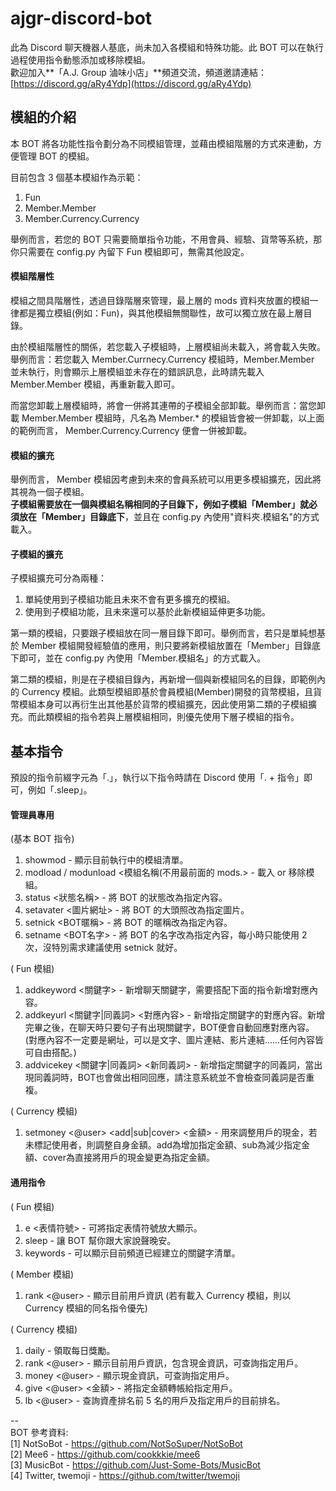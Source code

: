 # ajgr-discord-bot
  
此為 Discord 聊天機器人基底，尚未加入各模組和特殊功能。此 BOT 可以在執行過程使用指令動態添加或移除模組。  
歡迎加入**「A.J. Group 滷味小店」**頻道交流，頻道邀請連結：[https://discord.gg/aRy4Ydp](https://discord.gg/aRy4Ydp)  
  
## 模組的介紹
本 BOT 將各功能性指令劃分為不同模組管理，並藉由模組階層的方式來連動，方便管理 BOT 的模組。

目前包含 3 個基本模組作為示範：  
1. Fun  
2. Member.Member  
3. Member.Currency.Currency  

舉例而言，若您的 BOT 只需要簡單指令功能，不用會員、經驗、貨幣等系統，那你只需要在 config.py 內留下 Fun 模組即可，無需其他設定。

#### 模組階層性
模組之間具階層性，透過目錄階層來管理，最上層的 mods 資料夾放置的模組一律都是獨立模組(例如：Fun)，與其他模組無關聯性，故可以獨立放在最上層目錄。  
  
由於模組階層性的關係，若您載入子模組時，上層模組尚未載入，將會載入失敗。舉例而言：若您載入 Member.Currnecy.Currency 模組時，Member.Member 並未執行，則會顯示上層模組並未存在的錯誤訊息，此時請先載入 Member.Member 模組，再重新載入即可。  
  
而當您卸載上層模組時，將會一併將其連帶的子模組全部卸載。舉例而言：當您卸載 Member.Member 模組時，凡名為 Member.* 的模組皆會被一併卸載，以上面的範例而言， Member.Currency.Currency 便會一併被卸載。  
  
#### 模組的擴充
舉例而言， Member 模組因考慮到未來的會員系統可以用更多模組擴充，因此將其視為一個子模組。  
**子模組需要放在一個與模組名稱相同的子目錄下，例如子模組「Member」就必須放在「Member」目錄底下**，並且在 config.py 內使用"資料夾.模組名"的方式載入。
  
#### 子模組的擴充
子模組擴充可分為兩種：  
  
1. 單純使用到子模組功能且未來不會有更多擴充的模組。  
2. 使用到子模組功能，且未來還可以基於此新模組延伸更多功能。  
  
第一類的模組，只要跟子模組放在同一層目錄下即可。舉例而言，若只是單純想基於 Member 模組開發經驗值的應用，則只要將新模組放置在「Member」目錄底下即可，並在 config.py 內使用「Member.模組名」的方式載入。  
  
第二類的模組，則是在子模組目錄內，再新增一個與新模組同名的目錄，即範例內的 Currency 模組。此類型模組即基於會員模組(Member)開發的貨幣模組，且貨幣模組本身可以再衍生出其他基於貨幣的模組擴充，因此使用第二類的子模組擴充。而此類模組的指令若與上層模組相同，則優先使用下層子模組的指令。  
  
  
## 基本指令
預設的指令前綴字元為「.」，執行以下指令時請在 Discord 使用「. + 指令」即可，例如「.sleep」。  

#### 管理員專用
(基本 BOT 指令)  
1. showmod - 顯示目前執行中的模組清單。  
2. modload / modunload <模組名稱(不用最前面的 mods.> - 載入 or 移除模組。  
3. status <狀態名稱> - 將 BOT 的狀態改為指定內容。  
4. setavater <圖片網址> - 將 BOT 的大頭照改為指定圖片。  
5. setnick <BOT暱稱> - 將 BOT 的暱稱改為指定內容。  
6. setname <BOT名字> - 將 BOT 的名字改為指定內容，每小時只能使用 2 次，沒特別需求建議使用 setnick 就好。  
  
( Fun 模組)
1. addkeyword <關鍵字> - 新增聊天關鍵字，需要搭配下面的指令新增對應內容。  
2. addkeyurl <關鍵字|同義詞> <對應內容> - 新增指定關鍵字的對應內容。新增完畢之後，在聊天時只要句子有出現關鍵字，BOT便會自動回應對應內容。(對應內容不一定要是網址，可以是文字、圖片連結、影片連結......任何內容皆可自由搭配。)  
3. addvicekey <關鍵字|同義詞> <新同義詞> - 新增指定關鍵字的同義詞，當出現同義詞時，BOT也會做出相同回應，請注意系統並不會檢查同義詞是否重複。  
  
( Currency 模組)  
1. setmoney <@user> <add|sub|cover> <金額> - 用來調整用戶的現金，若未標記使用者，則調整自身金額。add為增加指定金額、sub為減少指定金額、cover為直接將用戶的現金變更為指定金額。  
  
#### 通用指令
( Fun 模組)  
1. e <表情符號> - 可將指定表情符號放大顯示。
2. sleep - 讓 BOT 幫你跟大家說聲晚安。  
3. keywords - 可以顯示目前頻道已經建立的關鍵字清單。
  
( Member 模組)  
1. rank <@user> - 顯示目前用戶資訊 (若有載入 Currency 模組，則以 Currency 模組的同名指令優先)  
  
( Currency 模組)  
1. daily - 領取每日獎勵。  
2. rank <@user> - 顯示目前用戶資訊，包含現金資訊，可查詢指定用戶。  
3. money <@user> - 顯示現金資訊，可查詢指定用戶。  
4. give <@user> <金額> - 將指定金額轉帳給指定用戶。  
5. lb <@user> - 查詢資產排名前 5 名的用戶及指定用戶的目前排名。 
  
--  
BOT 參考資料:  
[1] NotSoBot - https://github.com/NotSoSuper/NotSoBot  
[2] Mee6 - https://github.com/cookkkie/mee6  
[3] MusicBot - https://github.com/Just-Some-Bots/MusicBot  
[4] Twitter, twemoji - https://github.com/twitter/twemoji
